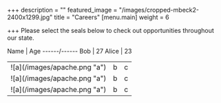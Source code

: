 +++
description = ""
featured_image = "/images/cropped-mbeck2-2400x1299.jpg"
title = "Careers"
[menu.main]
weight = 6

+++
Please select the seals below to check out opportunities throughout our state.

Name  | Age
------/------
Bob   | 27
Alice | 23

<div>

<table>

<tr>
<td>![a](/images/apache.png "a")</td>
<td>b</td>
<td>c</td>
</tr>
<tr>
<td>![a](/images/apache.png "a")</td>
<td>b</td>
<td>c</td>
</tr>
<tr>
<td>![a](/images/apache.png "a")</td>
<td>b</td>
<td>c</td>
</tr>

</table>

</div>